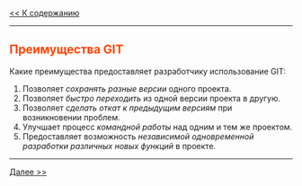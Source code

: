 <style>h2{color:#ff4800}</style>

[<< К содержанию](readme.md)

---

## Преимущества GIT

Какие преимущества предоставляет разработчику использование GIT:

1. Позволяет _сохранять разные версии_ одного проекта.
2. Позволяет _быстро переходить_ из одной версии проекта в другую.
3. Позволяет _сделать откат к предыдущим версиям_ при возникновении проблем.
4. Улучшает процесс _командной работы_ над одним и тем же проектом.
5. Предоставляет возможность _независимой одновременной разработки различных новых функций_ в проекте.

---

[Далее >>](git-and-github.md)
